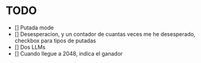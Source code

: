 # TODO
- [] Putada mode
- [] Desesperacion, y un contador de cuantas veces me he desesperado, checkbox para tipos de putadas
- [] Dos LLMs
- [] Cuando llegue a 2048, indica el ganador